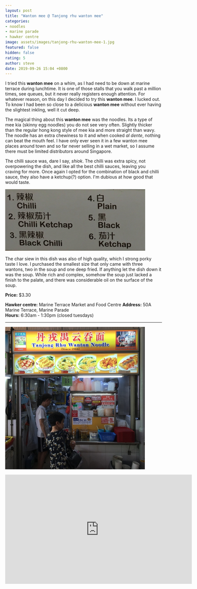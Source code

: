```yaml
---
layout: post
title: "Wanton mee @ Tanjong rhu wanton mee"
categories:
- noodles
- marine parade
- hawker centre
image: assets/images/tanjong-rhu-wanton-mee-1.jpg
featured: false
hidden: false
rating: 5
author: steve
date: 2019-09-26 15:04 +0800
---
```

I tried this **wanton mee** on a whim, as I had need to be down at marine terrace during lunchtime. It is one of those stalls that you walk past a million times, see queues, but it never really registers enough attention. For whatever reason, on this day I decided to try this **wanton mee**. I lucked out. To know I had been so close to a delicious **wanton mee** without ever having the slightest inkling, well it cut deep.

The magical thing about this **wanton mee** was the noodles. Its a type of mee kia (skinny egg noodles) you do not see very often. Slightly thicker than the regular hong kong style of mee kia and more straight than wavy. The noodle has an extra chewiness to it and when cooked *al dente*, nothing can beat the mouth feel. I have only ever seen it in a few wanton mee places around town and so far never selling in a wet market, so I assume there must be limited distributors around Singapore.

The chilli sauce was, dare I say, *shiok*. The chilli was extra spicy, not overpowering the dish, and like all the best chilli sauces, leaving you craving for more. Once again I opted for the combination of black and chilli sauce, they also have a ketchup(?) option. I'm dubious at how good that would taste.

![wanton mee sauce options](/assets/images/tanjong-rhu-wanton-mee-2.jpg "Wanton mee sauce options")

The char siew in this dish was also of high quality, which I strong porky taste I love. I purchased the smallest size that only came with three wantons, two in the soup and one deep fried. If anything let the dish down it was the soup. While rich and complex, somehow the soup just lacked a finish to the palate, and there was considerable oil on the surface of the soup.

**Price:** $3.30  

**Hawker centre:** Marine Terrace Market and Food Centre
**Address:** 50A Marine Terrace, Marine Parade  
**Hours:** 6:30am - 1:30pm (closed tuesdays)  

***

![tanjong rhu wanton mee](/assets/images/tanjong-rhu-wanton-mee-3.jpg "Tanjong rhu wanton mee")

<iframe src="https://www.google.com/maps/embed?pb=!1m18!1m12!1m3!1d3988.782345527066!2d103.91355731421253!3d1.3057049990476748!2m3!1f0!2f0!3f0!3m2!1i1024!2i768!4f13.1!3m3!1m2!1s0x31da229fc776e597%3A0xb4fba9f23d28025f!2s50A%20Marine%20Terrace%20Market%20fruits!5e0!3m2!1sen!2ssg!4v1569481438874!5m2!1sen!2ssg" width="600" height="350" frameborder="0" style="border:0;" allowfullscreen=""></iframe>